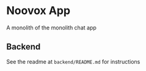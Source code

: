 # Noovox App
A monolith of the monolith chat app

## Backend
See the readme at `backend/README.md` for instructions
